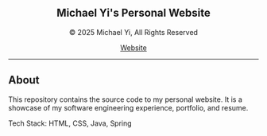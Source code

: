 <div align="center">
    <h2>Michael Yi's Personal Website</h2>
    <p>© 2025 Michael Yi, All Rights Reserved</p>
    <a href="https://michael-yi.com/">Website</a>
</div>

<hr/>

## About 

This repository contains the source code to my personal website. It is a showcase of my software engineering experience, portfolio, and resume.

Tech Stack: HTML, CSS, Java, Spring